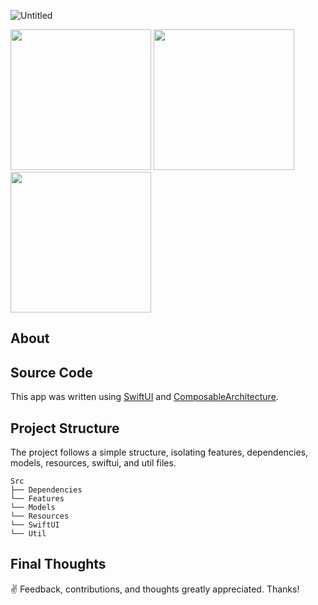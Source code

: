 ![Untitled](https://github.com/kodydeda4/PegPuzzleClassic/assets/45678211/9991a8fa-cd5e-467a-9dc0-daf3975d7494)

<img width="225" src="https://github.com/kodydeda4/GuitarTuner/assets/45678211/62d32d7b-7ed9-4d3a-ac82-0b21d33a463d"/>
<img width="225" src="https://github.com/kodydeda4/GuitarTuner/assets/45678211/d9587656-46da-42cf-be4b-36ce9f1f2105"/>
<img width="225" src="https://github.com/kodydeda4/GuitarTuner/assets/45678211/1efdad55-6fff-4932-bc24-452a92e030a5"/>


## About

<!--[Guitar Tuner](https://apps.apple.com/us/app/peg-puzzle-classic/id6469359729) is an open-source music tool available for iOS, iPadOS, and macOS.-->

## Source Code

This app was written using [SwiftUI](https://developer.apple.com/documentation/swiftui) and [ComposableArchitecture](https://github.com/pointfreeco/swift-composable-architecture). 

## Project Structure

The project follows a simple structure, isolating features, dependencies, models, resources, swiftui, and util files.

```
Src
├── Dependencies
└── Features
└── Models
└── Resources
└── SwiftUI
└── Util
```

## Final Thoughts

✌️ Feedback, contributions, and thoughts greatly appreciated. Thanks!
